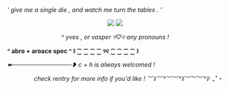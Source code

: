 <i>' give me a single die , and watch me turn the tables . '</i>
<p align="center"> <img src="https://i.imgur.com/w8s1Ay6.jpeg">
<img src="https://64.media.tumblr.com/2a3da1602f918c2d579e590ca9188264/a9c1c1861b86c1fe-28/s2048x3072/d07a8439d22db2370824ebeabde4464cafc4af24.pnj">
 <div class="col-md-6 p-1 text-muted my-auto order-2 order-md-1">
    
  <div class="row no-gutters">
<p></p>
<p align="center"> <i> ^ yves , or vasper  ୨♡୧  any pronouns !</i>
  <p></p>
<b> ^ abro + aroace spec ^ ꒰ ⁐ ⁐ ⁐ ⁐ ୨୧ ⁐ ⁐ ⁐ ⁐ ꒱ </b>
<p></p>  
<i> ➽──────────────❥  c + h is always welcomed !</i>
<p></p>
<p align="right"> <i>check rentry for more info if you'd like ! ︶꒦︶꒷︶︶꒷꒦︶︶︶꒷꒦‧ ₊˚・</i>
